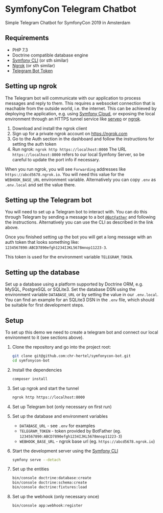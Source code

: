 SymfonyCon Telegram Chatbot
===========================

Simple Telegram Chatbot for SymfonyCon 2019 in Amsterdam

Requirements
------------

- PHP 7.3
- Doctrine compatible database engine
- [Symfony CLI](https://symfony.com/doc/master/cloud/getting-started#installing-the-cli-tool) (or sth similar)
- [Ngrok](https://ngrok.com/download) (or sth similar)
- [Telegram Bot Token](https://core.telegram.org/bots#6-botfather)

Setting up ngrok
----------------

The Telegram bot will communicate with our application to process messages and reply to them. This requires a websocket
connection that is reachable from the outside world, i.e. the internet. This can be achieved by deploying the
application, e.g. using [Symfony Cloud](https://symfony.com/cloud/), or exposing the local environment through an
HTTPS tunnel service like [serveo](https://serveo.net/) or [ngrok](https://ngrok.com).

1. Download and install the ngrok client
1. Sign up for a private ngrok account on https://ngrok.com
1. Go to the Auth section in the dashboard and follow the instructions for setting the auth token
1. Run ngrok: `ngrok http https://localhost:8000`
    The URL `https://localhost:8000` refers to our local Symfony Server, so be careful to update the port info
    if necessary.

When you run ngrok, you will see `Forwarding` addresses like `https://abcd5678.ngrok.io`. You will need this value for
the `WEBHOOK_BASE_URL` environment variable. Alternatively you can copy `.env` as `.env.local` and set the value there.

Setting up the Telegram bot
---------------------------

You will need to set up a Telegram bot to interact with. You can do this through Telegram by sending a message
to a bot [`@BotFather`](https://core.telegram.org/bots#6-botfather) and following the instructions. Alternatively
you can use the CLI as described in the link above.

Once you finished setting up the bot you will get a long message with an auth token that looks something like:
`1234567890:ABCD7890efgh1234IJKL5678mnop11223-3`.

This token is used for the environment variable `TELEGRAM_TOKEN`.

Setting up the database
-----------------------

Set up a database using a platform supported by Doctrine ORM, e.g. MySQL, PostgreSQL or SQLite3. Set the database DSN
using the environment variable `DATABASE_URL` or by setting the value in our `.env.local`. You can find an example
for an SQLite3 DSN in the `.env` file, which should be suitable for first development steps.

Setup
-----

To set up this demo we need to create a telegram bot and connect our local environment to it (see sections above).

1. Clone the repository and go into the project root:

    ```bash
    git clone git@github.com:chr-hertel/symfonycon-bot.git
    cd symfonycon-bot
    ```

1. Install the dependencies

    ```bash
    composer install
    ```

1. Set up ngrok and start the tunnel

    ```bash
    ngrok http https://localhost:8000
    ```

1. Set up Telegram bot (only necessary on first run)

1. Set up the database and environment variables

    - `DATABASE_URL` - see `.env` for examples
    - `TELEGRAM_TOKEN` - token provided by BotFather (eg. `1234567890:ABCD7890efgh1234IJKL5678mnop11223-3`)
    - `WEBHOOK_BASE_URL` - ngrok base url (eg. `https://abcd5678.ngrok.io`)

1. Start the development server using the [Symfony CLI](https://symfony.com/doc/current/setup/symfony_server.html)

    ```bash
    symfony serve --detach
    ```

1. Set up the entities

    ```bash
    bin/console doctrine:database:create
    bin/console doctrine:schema:create
    bin/console doctrine:fixtures:load
    ```

1. Set up the webhook (only necessary once)

    ```bash
    bin/console app:webhook:register
    ```

